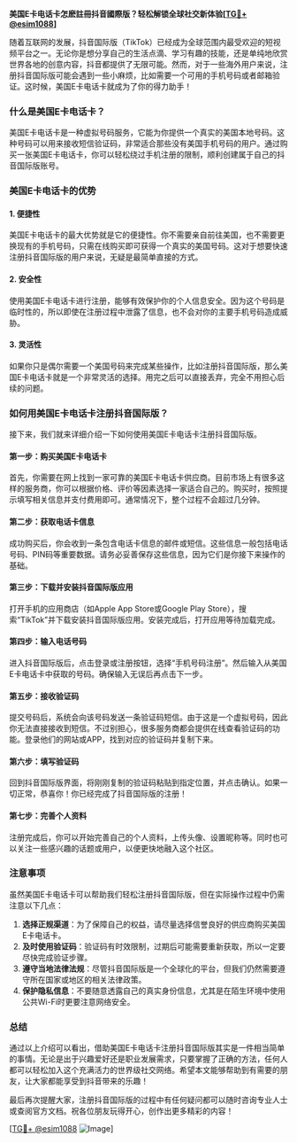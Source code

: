 **美国E卡电话卡怎麽註冊抖音國際版？轻松解锁全球社交新体验[[TG💪+ @esim1088](https://t.me/s/esim1088)]**

随着互联网的发展，抖音国际版（TikTok）已经成为全球范围内最受欢迎的短视频平台之一。无论你是想分享自己的生活点滴、学习有趣的技能，还是单纯地欣赏世界各地的创意内容，抖音都提供了无限可能。然而，对于一些海外用户来说，注册抖音国际版可能会遇到一些小麻烦，比如需要一个可用的手机号码或者邮箱验证。这时候，美国E卡电话卡就成为了你的得力助手！

### 什么是美国E卡电话卡？

美国E卡电话卡是一种虚拟号码服务，它能为你提供一个真实的美国本地号码。这种号码可以用来接收短信验证码，非常适合那些没有美国手机号码的用户。通过购买一张美国E卡电话卡，你可以轻松绕过手机注册的限制，顺利创建属于自己的抖音国际版账号。

### 美国E卡电话卡的优势

#### 1. **便捷性**
美国E卡电话卡的最大优势就是它的便捷性。你不需要亲自前往美国，也不需要更换现有的手机号码，只需在线购买即可获得一个真实的美国号码。这对于想要快速注册抖音国际版的用户来说，无疑是最简单直接的方式。

#### 2. **安全性**
使用美国E卡电话卡进行注册，能够有效保护你的个人信息安全。因为这个号码是临时性的，所以即使在注册过程中泄露了信息，也不会对你的主要手机号码造成威胁。

#### 3. **灵活性**
如果你只是偶尔需要一个美国号码来完成某些操作，比如注册抖音国际版，那么美国E卡电话卡就是一个非常灵活的选择。用完之后可以直接丢弃，完全不用担心后续的问题。

### 如何用美国E卡电话卡注册抖音国际版？

接下来，我们就来详细介绍一下如何使用美国E卡电话卡注册抖音国际版。

#### 第一步：购买美国E卡电话卡
首先，你需要在网上找到一家可靠的美国E卡电话卡供应商。目前市场上有很多这样的服务商，你可以根据价格、评价等因素选择一家适合自己的。购买时，按照提示填写相关信息并支付费用即可。通常情况下，整个过程不会超过几分钟。

#### 第二步：获取电话卡信息
成功购买后，你会收到一条包含电话卡信息的邮件或短信。这些信息一般包括电话号码、PIN码等重要数据。请务必妥善保存这些信息，因为它们是你接下来操作的基础。

#### 第三步：下载并安装抖音国际版应用
打开手机的应用商店（如Apple App Store或Google Play Store），搜索“TikTok”并下载安装抖音国际版应用。安装完成后，打开应用等待加载完成。

#### 第四步：输入电话号码
进入抖音国际版后，点击登录或注册按钮，选择“手机号码注册”。然后输入从美国E卡电话卡中获取的号码。确保输入无误后再点击下一步。

#### 第五步：接收验证码
提交号码后，系统会向该号码发送一条验证码短信。由于这是一个虚拟号码，因此你无法直接接收到短信。不过别担心，很多服务商都会提供在线查看验证码的功能。登录他们的网站或APP，找到对应的验证码并复制下来。

#### 第六步：填写验证码
回到抖音国际版界面，将刚刚复制的验证码粘贴到指定位置，并点击确认。如果一切正常，恭喜你！你已经完成了抖音国际版的注册！

#### 第七步：完善个人资料
注册完成后，你可以开始完善自己的个人资料，上传头像、设置昵称等。同时也可以关注一些感兴趣的话题或用户，以便更快地融入这个社区。

### 注意事项

虽然美国E卡电话卡可以帮助我们轻松注册抖音国际版，但在实际操作过程中仍需注意以下几点：

1. **选择正规渠道**：为了保障自己的权益，请尽量选择信誉良好的供应商购买美国E卡电话卡。
2. **及时使用验证码**：验证码有时效限制，过期后可能需要重新获取，所以一定要尽快完成验证步骤。
3. **遵守当地法律法规**：尽管抖音国际版是一个全球化的平台，但我们仍然需要遵守所在国家或地区的相关法律政策。
4. **保护隐私信息**：不要随意透露自己的真实身份信息，尤其是在陌生环境中使用公共Wi-Fi时更要注意网络安全。

### 总结

通过以上介绍可以看出，借助美国E卡电话卡注册抖音国际版其实是一件相当简单的事情。无论是出于兴趣爱好还是职业发展需求，只要掌握了正确的方法，任何人都可以轻松加入这个充满活力的世界级社交网络。希望本文能够帮助到有需要的朋友，让大家都能享受到抖音带来的乐趣！

最后再次提醒大家，注册抖音国际版的过程中有任何疑问都可以随时咨询专业人士或查阅官方文档。祝各位朋友玩得开心，创作出更多精彩的内容！

[[TG💪+ @esim1088](https://t.me/s/esim1088) ![Image](https://i.postimg.cc/4NQfJmqS/Snipaste-2025-05-13-00-14-12.png)]